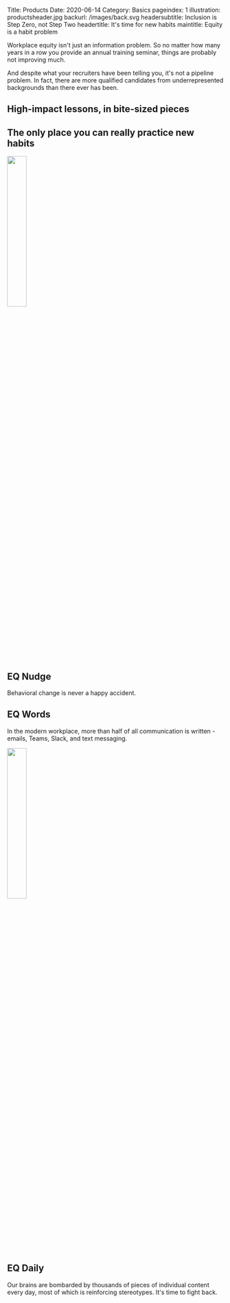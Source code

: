 Title: Products
Date: 2020-06-14
Category: Basics
pageindex: 1
illustration: productsheader.jpg
backurl: /images/back.svg
headersubtitle: Inclusion is Step Zero, not Step Two
headertitle: It's time for new habits
maintitle: Equity is a habit problem


Workplace equity isn't just an information problem. 
So no matter how many years in a row you provide an annual training seminar, things are probably not improving much.

And despite what your recruiters have been telling you, it's not a pipeline problem.
In fact, there are more qualified candidates from underrepresented backgrounds than there ever has been.

## High-impact lessons, in bite-sized pieces



## The only place you can really practice new habits


<a name="nudge"></a>
<img src="/images/nudge-screen1.png" style="width: 30%;" class="float-left">
## EQ Nudge

Behavioral change is never a happy accident.<br clear="all"/>


<a name="words"></a>
## EQ Words

In the modern workplace, more than half of all communication is written - emails, Teams, Slack, and text messaging.


<a name="daily"></a>
<img src="/images/billionaire.png" style="width: 30%;" class="float-left">
## EQ Daily
Our brains are bombarded by thousands of pieces of individual content every day, most of which is reinforcing stereotypes. It's time to fight back.<br clear="all"/>